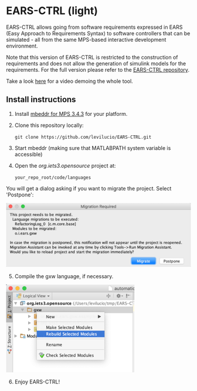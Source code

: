 # EARS-CTRL (light)

EARS-CTRL allows going from software requirements expressed in EARS (Easy Approach to Requirements Syntax) to software controllers that can be simulated  - all from the same MPS-based interactive development environment.

Note that this version of EARS-CTRL is restricted to the construction of requirements and does not allow the generation of simulink models for the requirements. For the full version please refer to the [EARS-CTRL repository](https://github.com/levilucio/EARS-CTRL).

Take a look [here](https://youtu.be/IOyFRd6mbd0) for a video demoing the whole tool.


## Install instructions

1. Install [mbeddr for MPS 3.4.3](https://github.com/mbeddr/mbeddr.core/releases/tag/nightly-510-MPS-3.4.3) for your platform.

2. Clone this repository locally:

    `git clone https://github.com/levilucio/EARS-CTRL.git`

3. Start mbeddr (making sure that MATLABPATH system variable is accessible)

4. Open the _org.iets3.opensource_ project at:

    `your_repo_root/code/languages`
    
You will get a dialog asking if you want to migrate the project. Select 'Postpone':

<img src="https://raw.githubusercontent.com/levilucio/EARS-CTRL-light/master/images/migrate.png" width="600">

5. Compile the gxw language, if necessary.

<img src="https://raw.githubusercontent.com/levilucio/EARS-CTRL-light/master/images/rebuild_languages.png" width="350">

6. Enjoy EARS-CTRL!
